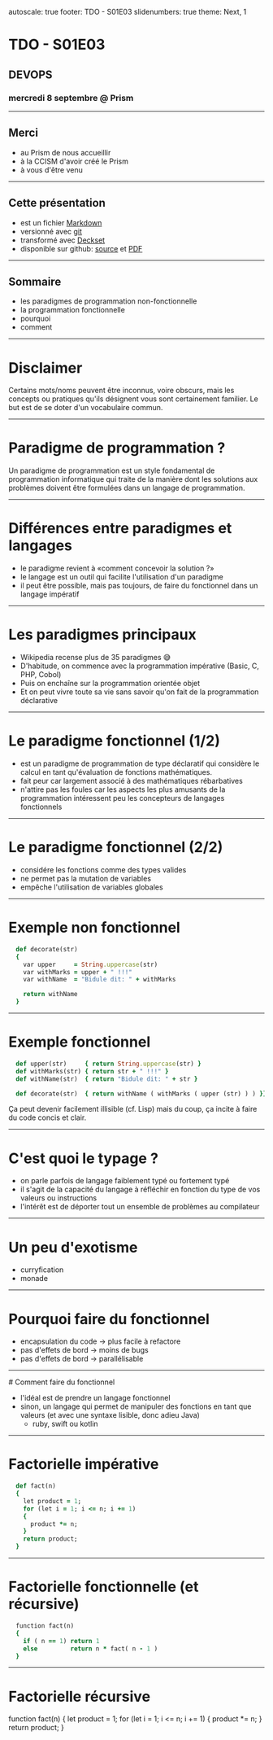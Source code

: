 autoscale: true
footer: TDO - S01E03
slidenumbers: true
theme: Next, 1

# TDO - S01E03

## DEVOPS

### mercredi 8 septembre @ Prism

---

## Merci

  - au Prism de nous accueillir
  - à la CCISM d'avoir créé le Prism
  - à vous d'être venu
  
--- 

## Cette présentation

  - est un fichier [Markdown](https://fr.wikipedia.org/wiki/Markdown)
  - versionné avec [git](https://fr.wikipedia.org/wiki/Git)
  - transformé avec [Deckset](https://www.decksetapp.com)
  - disponible sur github: [source](https://github.com/tahitidevops/devops-presentation/blob/master/tdo_001.md) et [PDF](https://github.com/tahitidevops/devops-presentation/blob/master/tdo_001.pdf)
  
---

## Sommaire

  - les paradigmes de programmation non-fonctionnelle
  - la programmation fonctionnelle
  - pourquoi
  - comment

---

# Disclaimer

Certains mots/noms peuvent être inconnus, voire obscurs, mais les concepts ou pratiques qu'ils désignent vous sont certainement familier. Le but est de se doter d'un vocabulaire commun.

---

# Paradigme de programmation ?

Un paradigme de programmation est un style fondamental de programmation informatique qui traite de la manière dont les solutions aux problèmes doivent être formulées dans un langage de programmation.

---

# Différences entre paradigmes et langages

  - le paradigme revient à «comment concevoir la solution ?»
  - le langage est un outil qui facilite l'utilisation d'un paradigme
  - il peut être possible, mais pas toujours, de faire du fonctionnel dans un langage impératif

---

# Les paradigmes principaux

  - Wikipedia recense plus de 35 paradigmes :sweat_smile:
  - D'habitude, on commence avec la programmation impérative (Basic, C, PHP, Cobol)
  - Puis on enchaîne sur la programmation orientée objet
  - Et on peut vivre toute sa vie sans savoir qu'on fait de la programmation déclarative

---

# Le paradigme fonctionnel (1/2)

  - est un paradigme de programmation de type déclaratif qui considère le calcul en tant qu'évaluation de fonctions mathématiques.
  - fait peur car largement associé à des mathématiques rébarbatives
  - n'attire pas les foules car les aspects les plus amusants de la programmation intéressent peu les concepteurs de langages fonctionnels

---

# Le paradigme fonctionnel (2/2)

  - considére les fonctions comme des types valides
  - ne permet pas la mutation de variables
  - empêche l'utilisation de variables globales

---

# Exemple non fonctionnel

```ruby
  def decorate(str)
  {
    var upper     = String.uppercase(str)
    var withMarks = upper + " !!!"
    var withName  = "Bidule dit: " + withMarks

    return withName
  }
```
---

# Exemple fonctionnel

```ruby
  def upper(str)     { return String.uppercase(str) }
  def withMarks(str) { return str + " !!!" }
  def withName(str)  { return "Bidule dit: " + str }

  def decorate(str)  { return withName ( withMarks ( upper (str) ) ) }}
```

Ça peut devenir facilement illisible (cf. Lisp) mais du coup, ça incite à faire du code concis et clair.

---

# C'est quoi le typage ?

  - on parle parfois de langage faiblement typé ou fortement typé
  - il s'agit de la capacité du langage à réfléchir en fonction du type de vos valeurs ou instructions
  - l'intérêt est de déporter tout un ensemble de problèmes au compilateur

---

# Un peu d'exotisme

  - curryfication
  - monade

---

# Pourquoi faire du fonctionnel

  - encapsulation du code -> plus facile à refactore
  - pas d'effets de bord -> moins de bugs
  - pas d'effets de bord -> parallélisable

---

# Comment faire du fonctionnel

  - l'idéal est de prendre un langage fonctionnel
  - sinon, un langage qui permet de manipuler des fonctions en tant que valeurs (et avec une syntaxe lisible, donc adieu Java)
    - ruby, swift ou kotlin

---

# Factorielle impérative

```ruby
  def fact(n) 
  {
    let product = 1; 
    for (let i = 1; i <= n; i += 1) 
    {
      product *= n;
    }
    return product;
  }
````

---

# Factorielle fonctionnelle (et récursive)

```ruby
  function fact(n) 
  {
    if ( n == 1) return 1
    else         return n * fact( n - 1 )
  }
```

---

# Factorielle récursive

function fact(n) 
{
    let product = 1; 
    for (let i = 1; i <= n; i += 1) {
        product *= n;
    }
    return product;
}




